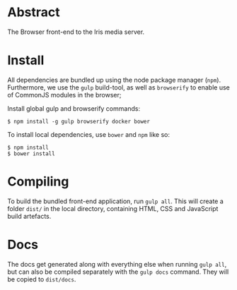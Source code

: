 # Abstract

The Browser front-end to the Iris media server.


# Install

All dependencies are bundled up using the node package manager
(`npm`). Furthermore, we use the `gulp` build-tool, as well as
`browserify` to enable use of CommonJS modules in the browser;

Install global gulp and browserify commands:

```shell
$ npm install -g gulp browserify docker bower
```

To install local dependencies, use `bower` and `npm` like so:


```shell
$ npm install
$ bower install
```

# Compiling

To build the bundled front-end application, run `gulp all`. This will create a
folder `dist/` in the local directory, containing HTML, CSS and JavaScript build
artefacts.


# Docs

The docs get generated along with everything else when running `gulp all`, but
can also be compiled separately with the `gulp docs` command. They will be
copied to `dist/docs`.
